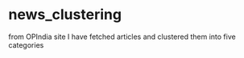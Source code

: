 # news_clustering
from OPIndia site I have fetched articles and clustered them into five categories
